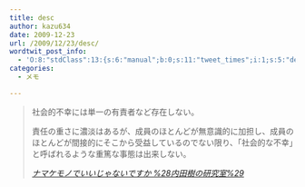 ```yaml
---
title: desc
author: kazu634
date: 2009-12-23
url: /2009/12/23/desc/
wordtwit_post_info:
  - 'O:8:"stdClass":13:{s:6:"manual";b:0;s:11:"tweet_times";i:1;s:5:"delay";i:0;s:7:"enabled";i:1;s:10:"separation";s:2:"60";s:7:"version";s:3:"3.7";s:14:"tweet_template";b:0;s:6:"status";i:2;s:6:"result";a:0:{}s:13:"tweet_counter";i:2;s:13:"tweet_log_ids";a:1:{i:0;i:5003;}s:9:"hash_tags";a:0:{}s:8:"accounts";a:1:{i:0;s:7:"kazu634";}}'
categories:
  - メモ

---
```

<div class="section">
<blockquote title="ナマケモノでいいじゃないですか %28内田樹の研究室%29" cite="http://blog.tatsuru.com/2009/12/23_1004.php">
<p>
      社会的不幸には単一の有責者など存在しない。
</p>
    
<p>
      責任の重さに濃淡はあるが、成員のほとんどが無意識的に加担し、成員のほとんどが間接的にそこから受益しているのでない限り、「社会的な不幸」と呼ばれるような重篤な事態は出来しない。
</p>
    
<p>
<cite><a href="http://blog.tatsuru.com/2009/12/23_1004.php" onclick="__gaTracker('send', 'event', 'outbound-article', 'http://blog.tatsuru.com/2009/12/23_1004.php', 'ナマケモノでいいじゃないですか %28内田樹の研究室%29');" target="_blank">ナマケモノでいいじゃないですか %28内田樹の研究室%29</a></cite>
</p>
</blockquote>
</div>